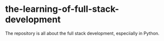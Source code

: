 # the-learning-of-full-stack-development
The repository is all about the full stack development, especiially in Python.
